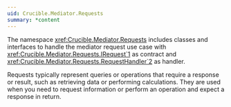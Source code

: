 ```yaml
---
uid: Crucible.Mediator.Requests
summary: *content
---
```


The namespace <xref:Crucible.Mediator.Requests> includes classes and interfaces
to handle the mediator request use case with <xref:Crucible.Mediator.Requests.IRequest`1> 
as contract and <xref:Crucible.Mediator.Requests.RequestHandler`2> as handler.

Requests typically represent queries or operations that require a 
response or result, such as retrieving data or performing calculations. 
They are used when you need to request information or perform an operation 
and expect a response in return.